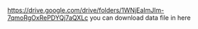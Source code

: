 https://drive.google.com/drive/folders/1WNjEaImJlm-7qmoRgOxRePDYQj7aQXLc
you can download data file in here